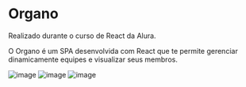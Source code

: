 # Organo

Realizado durante o curso de React da Alura.

O Organo é um SPA desenvolvida com React que te permite gerenciar dinamicamente equipes e visualizar seus membros.

![image](https://user-images.githubusercontent.com/110543447/225468670-44cac09c-c7b2-41ad-8c0c-5ac2c1391bf8.png)
![image](https://user-images.githubusercontent.com/110543447/225468951-c10c66d3-9ab0-4528-9598-bec4977c665b.png)
![image](https://user-images.githubusercontent.com/110543447/225468847-19de0f84-b001-4ef8-959e-e81f05daa4f4.png)

